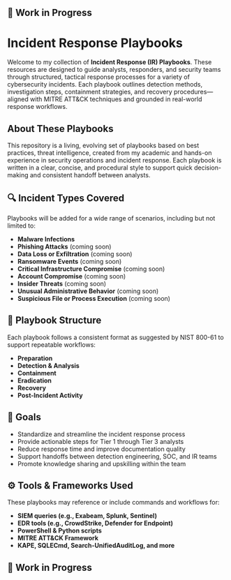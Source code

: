 ## 🚧 Work in Progress
# Incident Response Playbooks

Welcome to my collection of **Incident Response (IR) Playbooks**. These resources are designed to guide analysts, responders, and security teams through structured, tactical response processes for a variety of cybersecurity incidents. Each playbook outlines detection methods, investigation steps, containment strategies, and recovery procedures—aligned with MITRE ATT&CK techniques and grounded in real-world response workflows.

## About These Playbooks

This repository is a living, evolving set of playbooks based on best practices, threat intelligence, created from my academic and hands-on experience in security operations and incident response. Each playbook is written in a clear, concise, and procedural style to support quick decision-making and consistent handoff between analysts.

## 🔍 Incident Types Covered

Playbooks will be added for a wide range of scenarios, including but not limited to:

- **Malware Infections**
- **Phishing Attacks** (coming soon)
- **Data Loss or Exfiltration** (coming soon)
- **Ransomware Events** (coming soon)
- **Critical Infrastructure Compromise** (coming soon)
- **Account Compromise** (coming soon)
- **Insider Threats** (coming soon)
- **Unusual Administrative Behavior** (coming soon)
- **Suspicious File or Process Execution** (coming soon)

## 🧭 Playbook Structure

Each playbook follows a consistent format as suggested by NIST 800-61 to support repeatable workflows:

- **Preparation**
- **Detection & Analysis**
- **Containment**
- **Eradication**
- **Recovery**
- **Post-Incident Activity**

## 🎯 Goals

- Standardize and streamline the incident response process  
- Provide actionable steps for Tier 1 through Tier 3 analysts  
- Reduce response time and improve documentation quality  
- Support handoffs between detection engineering, SOC, and IR teams  
- Promote knowledge sharing and upskilling within the team

## ⚙️ Tools & Frameworks Used

These playbooks may reference or include commands and workflows for:

- **SIEM queries (e.g., Exabeam, Splunk, Sentinel)**
- **EDR tools (e.g., CrowdStrike, Defender for Endpoint)**
- **PowerShell & Python scripts**
- **MITRE ATT&CK Framework**
- **KAPE, SQLECmd, Search-UnifiedAuditLog, and more**

## 🚧 Work in Progress

